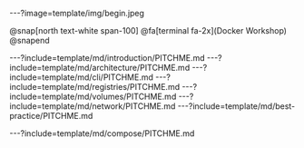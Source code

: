 ---?image=template/img/begin.jpeg

@snap[north text-white span-100]
@fa[terminal fa-2x](Docker Workshop)
@snapend

<!---
Day 1
-->
---?include=template/md/introduction/PITCHME.md
---?include=template/md/architecture/PITCHME.md
---?include=template/md/cli/PITCHME.md
---?include=template/md/registries/PITCHME.md
---?include=template/md/volumes/PITCHME.md
---?include=template/md/network/PITCHME.md
---?include=template/md/best-practice/PITCHME.md

<!---
Day 2
-->
---?include=template/md/compose/PITCHME.md
